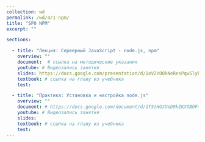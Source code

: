 ```yaml
---
collection: wd
permalink: /wd/4/1-npm/
title: "SP0 NPM"
excerpt: ""

sections:

  - title: "Лекция: Серверный JavaScript - node.js, npm" 
    overview: ""
    document:  # ссылка на методические указания
    youtube: # Видеозапись занятия
    slides: https://docs.google.com/presentation/d/1oV2YOOkNeResPqw5lyk2uxAxI0h6LEg3pQ0366ukKsg/edit?usp=sharing
    textbook: # ссылка на главу из учебника
    test: 

  - title: "Практика: Установка и настройка node.js" 
    overview: ""
    document: # https://docs.google.com/document/d/1TStHOJUeD9kZKXOBOF4qyXEyJmVf1BuS/edit?usp=sharing&ouid=116003821381017651142&rtpof=true&sd=true
    youtube: # Видеозапись занятия
    slides: 
    textbook: # ссылка на главу из учебника
    test: 
---
```

